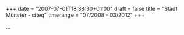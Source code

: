 +++
date = "2007-07-01T18:38:30+01:00"
draft = false
title = "Stadt Münster - citeq"
timerange = "07/2008 - 03/2012"
+++

...
